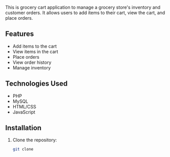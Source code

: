 This is grocery cart application to manage a grocery store's inventory and customer orders.
It allows users to add items to their cart, view the cart, and place orders.

## Features
- Add items to the cart 
- View items in the cart
- Place orders
- View order history
- Manage inventory
## Technologies Used
- PHP
- MySQL
- HTML/CSS
- JavaScript
## Installation
1. Clone the repository:
   ```bash
   git clone
